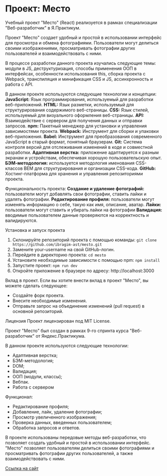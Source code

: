 # Проект: Место

Учебный проект "Место" (React) реализуется в рамках специализации "Веб-разработчик" в Я.Практикум.

Проект "Место" создает удобный и простой в использовании интерфейс для просмотра и обмена фотографиями. Пользователи могут делиться своими изображениями, просматривать фотографии других пользователей и взаимодействовать с ними.

В процессе разработки данного проекта изучались следующие темы: модули в JS, деструктуризация, способы применения ООП в интерфейсах, особенности использования this, сборка проекта с Webpack, транспиляция и минификация CSS и JS, ассинхронность и работа с API.

В данном проекте используются следующие технологии и концепции:
**JavaScript:** Язык программирования, используемый для разработки веб-приложений.
**HTML:** Язык разметки, используемый для структурирования содержимого веб-страницы.
**CSS:** Язык стилей, используемый для визуального оформления веб-страницы.
**API:** Взаимодействие с сервером для получения данных и отправки запросов.
**npm:** Пакетный менеджер для установки и управления зависимостями проекта.
**Webpack:** Инструмент для сборки и упаковки веб-приложения.
**Babel:** Инструмент для преобразования современного JavaScript в старый формат, понятный браузерам.
**Git:** Система контроля версий для отслеживания изменений в коде и совместной разработки.
**Адаптивная верстка:** приложение адаптируется к разным экранам и устройствам, обеспечивая хорошую пользовательскую опыт.
**БЭМ-методология:** используется методология именования CSS-классов BEM для структурирования и организации CSS-кода.
**GitHub:** Хостинг-платформа для хранения и управления репозиториями проекта.

Функциональность проекта:
**Создание и удаление фотографий:** пользователи могут добавлять свои фотографии, ставить лайки и удалять фотографии.
**Редактирование профиля:** пользователи могут изменять информацию о себе, такую как имя, описание, аватар.
**Лайки:** пользователи могут ставить и убирать лайки на фотографии
**Валидация:** вводимые пользователем данные проверяются на корректность и валидируются.

Установка и запуск проекта
1. Склонируйте репозиторий проекта с помощью команды: `git clone https://github.com/ibragim-ast/mesto.git`
2. Замените your-username на свой GitHub-логин.
3. Перейдите в директорию проекта: `cd mesto`
4. Установите необходимые зависимости с помощью npm: `npm install`
5. Запустите проект: `npm run dev`
6. Откройте приложение в браузере по адресу: http://localhost:3000

Вклад в проект.
Если вы хотите внести вклад в проект "Место", вы можете сделать следующее:
* Создайте форк проекта.
* Внесите необходимые изменения.
* Отправьте запрос на объединение изменений (pull request) в основной репозиторий.

Лицензия
Проект лицензирован под MIT License.






Проект "Место" был создан в рамках 9-го спринта курса "Веб-разработчик" от Яндекс.Практикума.

В данном проекте используются следующие технологии:

- Адаптивная верстка;
- БЭМ-методология;
- DOM;
- Валидация;
- ООП (модули, классы);
- Вебпак.
- Работа с сервером

Функционал:

- Редактирование профиля;
- Добавление, лайк, удаление фотографии;
- Просмотр увеличенного изображения;
- Проверка данных, введенных пользователем;
- Обработка запросов и ответов.

В проекте использованы передовые методы веб-разработки, что позволяет создать удобный и простой в использовании интерфейс. "Место" позволяет пользователям делиться своими фотографиями и просматривать фотографии других пользователей, а также взаимодействовать с ними.

[Ссылка на сайт](https://ibragim-ast.github.io/mesto/)
